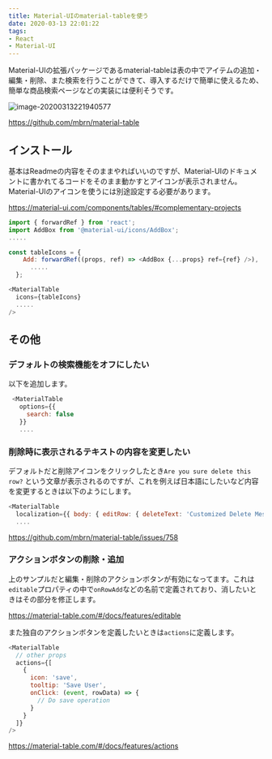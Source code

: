 ```yaml
---
title: Material-UIのmaterial-tableを使う
date: 2020-03-13 22:01:22
tags: 
- React
- Material-UI
---
```


Material-UIの拡張パッケージであるmaterial-tableは表の中でアイテムの追加・編集・削除、また検索を行うことができて、導入するだけで簡単に使えるため、簡単な商品検索ページなどの実装には便利そうです。

![image-20200313221940577](/images/react-table/image-20200313221940577.png)

https://github.com/mbrn/material-table

## インストール

基本はReadmeの内容をそのままやればいいのですが、Material-UIのドキュメントに書かれてるコードをそのまま動かすとアイコンが表示されません。Material-UIのアイコンを使うには別途設定する必要があります。

https://material-ui.com/components/tables/#complementary-projects

```javascript
import { forwardRef } from 'react';
import AddBox from '@material-ui/icons/AddBox';
.....

const tableIcons = {
    Add: forwardRef((props, ref) => <AddBox {...props} ref={ref} />),
      .....
  };

<MaterialTable
  icons={tableIcons}
  .....
/>
```

## その他

### デフォルトの検索機能をオフにしたい

以下を追加します。

```javascript
 <MaterialTable
   options={{
     search: false
   }}
   ....
```

### 削除時に表示されるテキストの内容を変更したい

デフォルトだと削除アイコンをクリックしたとき`Are you sure delete this row?` という文章が表示されるのですが、これを例えば日本語にしたいなど内容を変更するときは以下のようにします。

```javascript
<MaterialTable
  localization={{ body: { editRow: { deleteText: 'Customized Delete Message' } } }}
  ....
```

https://github.com/mbrn/material-table/issues/758

### アクションボタンの削除・追加

上のサンプルだと編集・削除のアクションボタンが有効になってます。これは`editable`プロパティの中で`onRowAdd`などの名前で定義されており、消したいときはその部分を修正します。

https://material-table.com/#/docs/features/editable

また独自のアクションボタンを定義したいときは`actions`に定義します。

```javascript
<MaterialTable
  // other props
  actions={[
    {
      icon: 'save',
      tooltip: 'Save User',
      onClick: (event, rowData) => {
        // Do save operation
      }
    }
  ]}
/>
```

https://material-table.com/#/docs/features/actions

